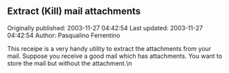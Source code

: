 ## Extract (Kill) mail attachments

Originally published: 2003-11-27 04:42:54
Last updated: 2003-11-27 04:42:54
Author: Pasqualino Ferrentino

This receipe is a very handy utility to extract the attachments from your mail. Suppose you receive a good mail which has attachments. You want to store the mail but without the attachment.\n